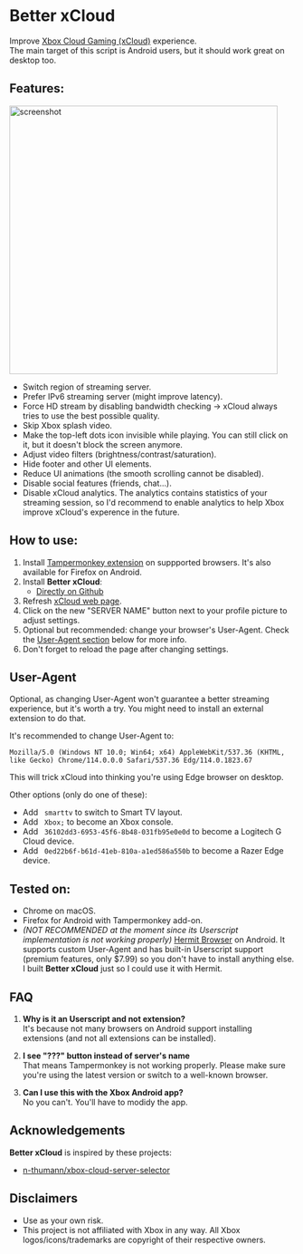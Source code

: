 # Better xCloud
Improve [Xbox Cloud Gaming (xCloud)](https://www.xbox.com/play/) experience.  
The main target of this script is Android users, but it should work great on desktop too.

## Features:

<img width="474" alt="screenshot" src="https://github.com/redphx/better-xcloud/assets/96280/a0e85915-4e3f-4c1b-8885-eda1c712eeb6">

- Switch region of streaming server.
- Prefer IPv6 streaming server (might improve latency).
- Force HD stream by disabling bandwidth checking -> xCloud always tries to use the best possible quality.
- Skip Xbox splash video.
- Make the top-left dots icon invisible while playing. You can still click on it, but it doesn't block the screen anymore.
- Adjust video filters (brightness/contrast/saturation).
- Hide footer and other UI elements.
- Reduce UI animations (the smooth scrolling cannot be disabled).
- Disable social features (friends, chat...).
- Disable xCloud analytics. The analytics contains statistics of your streaming session, so I'd recommend to enable analytics to help Xbox improve xCloud's experence in the future.  

## How to use:
1. Install [Tampermonkey extension](https://www.tampermonkey.net/) on suppported browsers. It's also available for Firefox on Android.
2. Install **Better xCloud**:
    - [Directly on Github](https://github.com/redphx/better-xcloud/raw/main/better-xcloud.user.js)
4. Refresh [xCloud web page](https://www.xbox.com/play/).
5. Click on the new "SERVER NAME" button next to your profile picture to adjust settings.
6. Optional but recommended: change your browser's User-Agent. Check the [User-Agent section](#user-agent) below for more info.
7. Don't forget to reload the page after changing settings.

## User-Agent
Optional, as changing User-Agent won't guarantee a better streaming experience, but it's worth a try. You might need to install an external extension to do that.  

It's recommended to change User-Agent to:
```
Mozilla/5.0 (Windows NT 10.0; Win64; x64) AppleWebKit/537.36 (KHTML, like Gecko) Chrome/114.0.0.0 Safari/537.36 Edg/114.0.1823.67
```
This will trick xCloud into thinking you're using Edge browser on desktop.

Other options (only do one of these):
- Add ` smarttv` to switch to Smart TV layout.
- Add ` Xbox;` to become an Xbox console.
- Add ` 36102dd3-6953-45f6-8b48-031fb95e0e0d` to become a Logitech G Cloud device.
- Add ` 0ed22b6f-b61d-41eb-810a-a1ed586a550b` to become a Razer Edge device.

## Tested on:
- Chrome on macOS.
- Firefox for Android with Tampermonkey add-on.
- *(NOT RECOMMENDED at the moment since its Userscript implementation is not working properly)* [Hermit Browser](https://hermit.chimbori.com) on Android. It supports custom User-Agent and has built-in Userscript support (premium features, only $7.99) so you don't have to install anything else. I built **Better xCloud** just so I could use it with Hermit.  

## FAQ
1. **Why is it an Userscript and not extension?**  
It's because not many browsers on Android support installing extensions (and not all extensions can be installed).

2. **I see "???" button instead of server's name**  
That means Tampermonkey is not working properly. Please make sure you're using the latest version or switch to a well-known browser.  

3. **Can I use this with the Xbox Android app?**  
No you can't. You'll have to modidy the app.

## Acknowledgements  
**Better xCloud** is inspired by these projects:  
- [n-thumann/xbox-cloud-server-selector](https://github.com/n-thumann/xbox-cloud-server-selector)  

## Disclaimers  
- Use as your own risk.  
- This project is not affiliated with Xbox in any way. All Xbox logos/icons/trademarks are copyright of their respective owners.

